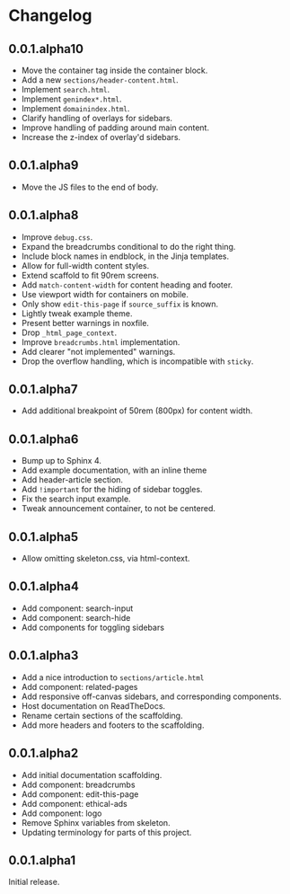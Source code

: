 # Changelog

## 0.0.1.alpha10

- Move the container tag inside the container block.
- Add a new `sections/header-content.html`.
- Implement `search.html`.
- Implement `genindex*.html`.
- Implement `domainindex.html`.
- Clarify handling of overlays for sidebars.
- Improve handling of padding around main content.
- Increase the z-index of overlay'd sidebars.

## 0.0.1.alpha9

- Move the JS files to the end of body.

## 0.0.1.alpha8

- Improve `debug.css`.
- Expand the breadcrumbs conditional to do the right thing.
- Include block names in endblock, in the Jinja templates.
- Allow for full-width content styles.
- Extend scaffold to fit 90rem screens.
- Add `match-content-width` for content heading and footer.
- Use viewport width for containers on mobile.
- Only show `edit-this-page` if `source_suffix` is known.
- Lightly tweak example theme.
- Present better warnings in noxfile.
- Drop `_html_page_context`.
- Improve `breadcrumbs.html` implementation.
- Add clearer "not implemented" warnings.
- Drop the overflow handling, which is incompatible with `sticky`.

## 0.0.1.alpha7

- Add additional breakpoint of 50rem (800px) for content width.

## 0.0.1.alpha6

- Bump up to Sphinx 4.
- Add example documentation, with an inline theme
- Add header-article section.
- Add `!important` for the hiding of sidebar toggles.
- Fix the search input example.
- Tweak announcement container, to not be centered.

## 0.0.1.alpha5

- Allow omitting skeleton.css, via html-context.

## 0.0.1.alpha4

- Add component: search-input
- Add component: search-hide
- Add components for toggling sidebars

## 0.0.1.alpha3

- Add a nice introduction to `sections/article.html`
- Add component: related-pages
- Add responsive off-canvas sidebars, and corresponding components.
- Host documentation on ReadTheDocs.
- Rename certain sections of the scaffolding.
- Add more headers and footers to the scaffolding.

## 0.0.1.alpha2

- Add initial documentation scaffolding.
- Add component: breadcrumbs
- Add component: edit-this-page
- Add component: ethical-ads
- Add component: logo
- Remove Sphinx variables from skeleton.
- Updating terminology for parts of this project.

## 0.0.1.alpha1

Initial release.
